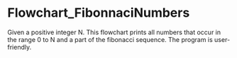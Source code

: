 # Flowchart_FibonnaciNumbers
Given a positive integer N. This flowchart prints all numbers that occur in the range 0 to N and a part of the fibonacci sequence. The program is user-friendly.
